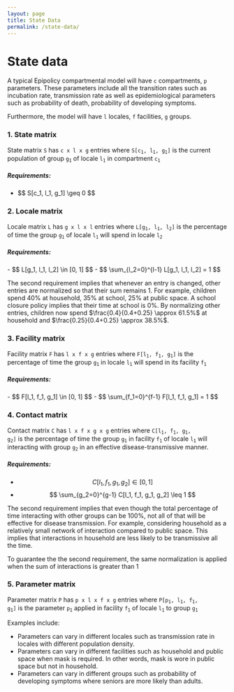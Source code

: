 ```yaml
---
layout: page
title: State Data
permalink: /state-data/
---
```


# State data
A typical Epipolicy compartmental model will have <code>c</code> compartments, <code>p</code> parameters. These parameters include all the transition rates such as incubation rate, transmission rate as well as epidemiological parameters such as probability of death, probability of developing symptoms.

Furthermore, the model will have <code>l</code> locales, <code>f</code> facilities, <code>g</code> groups.

### 1. State matrix

State matrix <code>S</code> has <code>c x l x g</code> entries where <code>S[c<sub>1</sub>, l<sub>1</sub>, g<sub>1</sub>]</code> is the current population of group <code>g<sub>1</sub></code> of locale <code>l<sub>1</sub></code> in compartment <code>c<sub>1</sub></code>


##### Requirements:

- <div class="left-formula">$$ S[c_1, l_1, g_1] \geq 0 $$</div>

### 2. Locale matrix

Locale matrix <code>L</code> has <code>g x l x l</code> entries where <code>L[g<sub>1</sub>, l<sub>1</sub>, l<sub>2</sub>]</code> is the percentage of time the group <code>g<sub>1</sub></code> of locale <code>l<sub>1</sub></code> will spend in locale <code>l<sub>2</sub></code>

##### Requirements:

<div class="left-formula" markdown="1">
- $$ L[g_1, l_1, l_2] \in [0, 1] $$
- $$ \sum_{l_2=0}^{l-1} L[g_1, l_1, l_2] = 1 $$
</div>

The second requirement implies that whenever an entry is changed, other entries are normalized so that their sum remains 1. For example, children spend 40% at household, 35% at school, 25% at public space. A school closure policy implies that their time at school is 0%. By normalizing other entries, children now spend $\frac{0.4}{0.4+0.25} \approx 61.5%$ at household and $\frac{0.25}{0.4+0.25} \approx 38.5%$.

### 3. Facility matrix

Facility matrix <code>F</code> has <code>l x f x g</code> entries where <code>F[l<sub>1</sub>, f<sub>1</sub>, g<sub>1</sub>]</code> is the percentage of time the group <code>g<sub>1</sub></code> in locale <code>l<sub>1</sub></code> will spend in its facility <code>f<sub>1</sub></code>

##### Requirements:

<div class="left-formula" markdown="1">
- $$ F[l_1, f_1, g_1] \in [0, 1] $$
- $$ \sum_{f_1=0}^{f-1} F[l_1, f_1, g_1] = 1 $$
</div>

### 4. Contact matrix

Contact matrix <code>C</code> has <code>l x f x g x g</code> entries where <code>C[l<sub>1</sub>, f<sub>1</sub>, g<sub>1</sub>, g<sub>2</sub>]</code> is the percentage of time the group <code>g<sub>1</sub></code> in facility <code>f<sub>1</sub></code> of locale <code>l<sub>1</sub></code> will interacting with group <code>g<sub>2</sub></code> in an effective disease-transmissive manner.

##### Requirements:

- $$ C[l_1, f_1, g_1, g_2] \in [0, 1] $$
- $$ \sum_{g_2=0}^{g-1} C[l_1, f_1, g_1, g_2] \leq 1 $$

The second requirement implies that even though the total percentage of time interacting with other groups can be 100%, not all of that will be effective for disease transmission. For example, considering household as a relatively small network of interaction compared to public space. This implies that interactions in household are less likely to be transmissive all the time.

To guarantee the the second requirement, the same normalization is applied when the sum of interactions is greater than 1

### 5. Parameter matrix

Parameter matrix <code>P</code> has <code>p x l x f x g</code> entries where <code>P[p<sub>1</sub>, l<sub>1</sub>, f<sub>1</sub>, g<sub>1</sub>]</code> is the parameter <code>p<sub>1</sub></code> applied in facility <code>f<sub>1</sub></code> of locale <code>l<sub>1</sub></code> to group <code>g<sub>1</sub></code>

Examples include:
- Parameters can vary in different locales such as transmission rate in locales with different population density.
- Parameters can vary in different facilities such as household and public space when mask is required. In other words, mask is wore in public space but not in household.
- Parameters can vary in different groups such as probability of developing symptoms where seniors are more likely than adults.
